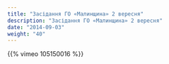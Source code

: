 ```yaml
---
title: "Засідання ГО «Малинщина» 2 вересня"
description: "Засідання ГО «Малинщина» 2 вересня"
date: "2014-09-03"
weight: "40"
---
```


{{% vimeo 105150016 %}}
